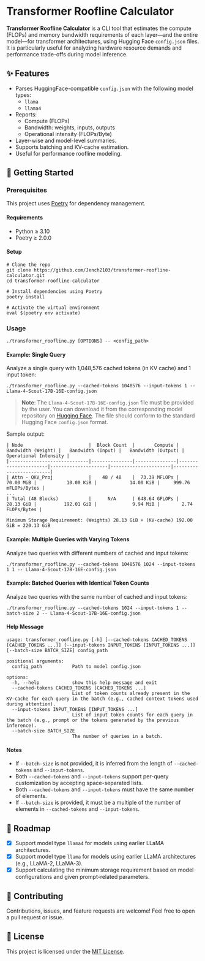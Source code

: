 # Transformer Roofline Calculator

**Transformer Roofline Calculator** is a CLI tool that estimates the compute (FLOPs) and memory bandwidth requirements of each layer—and the entire model—for transformer architectures, using Hugging Face `config.json` files. It is particularly useful for analyzing hardware resource demands and performance trade-offs during model inference.

## ✨ Features

- Parses HuggingFace-compatible `config.json` with the following model types:
  - `llama`
  - `llama4`
- Reports:
  - Compute (FLOPs)
  - Bandwidth: weights, inputs, outputs
  - Operational intensity (FLOPs/Byte)
- Layer-wise and model-level summaries.
- Supports batching and KV-cache estimation.
- Useful for performance roofline modeling.

## 🚀 Getting Started

### Prerequisites

This project uses [Poetry](https://python-poetry.org/) for dependency management.

#### Requirements
- Python ≥ 3.10
- Poetry ≥ 2.0.0

#### Setup

```shell
# Clone the repo
git clone https://github.com/Jench2103/transformer-roofline-calculator.git
cd transformer-roofline-calculator

# Install dependencies using Poetry
poetry install

# Activate the virtual environment
eval $(poetry env activate)
```

### Usage

```shell
./transformer_roofline.py [OPTIONS] -- <config_path>
```

#### Example: Single Query

Analyze a single query with 1,048,576 cached tokens (in KV cache) and 1 input token:

```shell
./transformer_roofline.py --cached-tokens 1048576 --input-tokens 1 -- Llama-4-Scout-17B-16E-config.json
```

> **Note**: The `Llama-4-Scout-17B-16E-config.json` file must be provided by the user. You can download it from the corresponding model repository on [Hugging Face](https://huggingface.co/). The file should conform to the standard Hugging Face `config.json` format.

Sample output:

```
| Node                        |  Block Count  |       Compute |   Bandwidth (Weight) |   Bandwidth (Input) |   Bandwidth (Output) |   Operational Intensity |
|-----------------------------|---------------|---------------|----------------------|---------------------|----------------------|-------------------------|
| Attn - QKV_Proj             |    48 / 48    |  73.39 MFLOPs |            70.00 MiB |           10.00 KiB |            14.00 KiB |     999.76 mFLOPs/Bytes |
...
| Total (48 Blocks)           |      N/A      | 648.64 GFLOPs |            28.13 GiB |          192.01 GiB |             9.94 MiB |        2.74 FLOPs/Bytes |

Minimum Storage Requirement: (Weights) 28.13 GiB + (KV-cache) 192.00 GiB = 220.13 GiB
```

#### Example: Multiple Queries with Varying Tokens

Analyze two queries with different numbers of cached and input tokens:

```shell
./transformer_roofline.py --cached-tokens 1048576 1024 --input-tokens 1 1 -- Llama-4-Scout-17B-16E-config.json
```

#### Example: Batched Queries with Identical Token Counts

Analyze two queries with the same number of cached and input tokens:

```shell
./transformer_roofline.py --cached-tokens 1024 --input-tokens 1 --batch-size 2 -- Llama-4-Scout-17B-16E-config.json
```

#### Help Message

```
usage: transformer_roofline.py [-h] [--cached-tokens CACHED_TOKENS [CACHED_TOKENS ...]] [--input-tokens INPUT_TOKENS [INPUT_TOKENS ...]] [--batch-size BATCH_SIZE] config_path

positional arguments:
  config_path           Path to model config.json

options:
  -h, --help            show this help message and exit
  --cached-tokens CACHED_TOKENS [CACHED_TOKENS ...]
                        List of token counts already present in the KV-cache for each query in the batch (e.g., cached context tokens used during attention).
  --input-tokens INPUT_TOKENS [INPUT_TOKENS ...]
                        List of input token counts for each query in the batch (e.g., prompt or the tokens generated by the previous inference).
  --batch-size BATCH_SIZE
                        The number of queries in a batch.
```

#### Notes

- If `--batch-size` is not provided, it is inferred from the length of `--cached-tokens` and `--input-tokens`.
- Both `--cached-tokens` and `--input-tokens` support per-query customization by accepting space-separated lists.
- Both `--cached-tokens` and `--input-tokens` must have the same number of elements.
- If `--batch-size` is provided, it must be a multiple of the number of elements in `--cached-tokens` and `--input-tokens`.

## 📍 Roadmap

- [x] Support model type `llama4` for models using earlier LLaMA architectures.
- [x] Support model type `llama` for models using earlier LLaMA architectures (e.g., LLaMA-2, LLaMA-3).
- [x] Support calculating the minimum storage requirement based on model configurations and given prompt-related parameters.

## 🤝 Contributing

Contributions, issues, and feature requests are welcome! Feel free to open a pull request or issue.

## 📝 License

This project is licensed under the [MIT License](./LICENSE).
